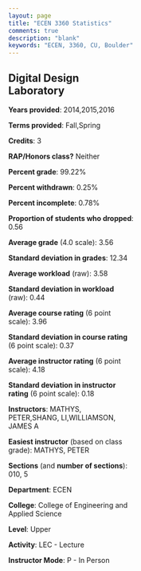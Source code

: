 ```yaml
---
layout: page
title: "ECEN 3360 Statistics"
comments: true
description: "blank"
keywords: "ECEN, 3360, CU, Boulder"
--- 
```

<head>
<script src="https://ajax.googleapis.com/ajax/libs/jquery/2.1.3/jquery.min.js"></script>
<script src="https://dl.dropboxusercontent.com/s/pc42nxpaw1ea4o9/highcharts.js?dl=0"></script>
<!-- <script src="../assets/js/highcharts.js"></script> -->
<style type="text/css">@font-face {
	font-family: "Bebas Neue";
	src: url(https://www.filehosting.org/file/details/544349/BebasNeue%20Regular.otf) format("opentype");
	}
	h1.Bebas { 
		font-family: "Bebas Neue", Verdana, Tahoma;
	}
</style>
</head>
<body>
	<div id="container" style="float: right; width: 45%; height: 88%; margin-left: 2.5%; margin-right: 2.5%;"></div>
	<script language="JavaScript">
		$(document).ready(function() {
		var chart = {type: 'column'};
		var title = {text: 'Grade Distribution'};
		var xAxis = {categories: ['A','B','C','D','F'],crosshair: true};
		var yAxis = {min: 0,title: {text: 'Percentage'}};
		var tooltip = {headerFormat: '<center><b><span style="font-size:20px">{point.key}</span></b></center>',
		               pointFormat: '<td style="padding:0"><b>{point.y:.1f}%</b></td>',
		               footerFormat: '</table>',shared: true,useHTML: true};
		var plotOptions = {column: {pointPadding: 0.0,borderWidth: 0}};  
		var credits = {enabled: false};var series= [{name: 'Percent',data: [57.71,40.57,1.71,0.0,0.0,]}];
		var json = {};
		json.chart = chart;
		json.title = title;
		json.tooltip = tooltip;
		json.xAxis = xAxis;
		json.yAxis = yAxis;  
		json.series = series;
		json.plotOptions = plotOptions;  
		json.credits = credits;
		$('#container').highcharts(json);
	});
	</script>
</body>
			   
## Digital Design Laboratory

**Years provided**: 2014,2015,2016

**Terms provided**: Fall,Spring

**Credits**: 3

**RAP/Honors class?** Neither

**Percent grade**: 99.22%

**Percent withdrawn**: 0.25%

**Percent incomplete**: 0.78%

**Proportion of students who dropped**: 0.56

**Average grade** (4.0 scale): 3.56

**Standard deviation in grades**: 12.34

**Average workload** (raw): 3.58

**Standard deviation in workload** (raw): 0.44

**Average course rating** (6 point scale): 3.96

**Standard deviation in course rating** (6 point scale): 0.37

**Average instructor rating** (6 point scale): 4.18

**Standard deviation in instructor rating** (6 point scale): 0.18

**Instructors**: MATHYS, PETER,SHANG, LI,WILLIAMSON, JAMES A

**Easiest instructor** (based on class grade): MATHYS, PETER

**Sections** (and **number of sections**): 010, 5

**Department**: ECEN

**College**: College of Engineering and Applied Science

**Level**: Upper

**Activity**: LEC - Lecture

**Instructor Mode**: P  - In Person